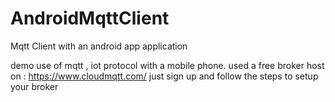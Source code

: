 # AndroidMqttClient
Mqtt Client with an android app application

demo use of mqtt , iot protocol with a mobile phone.
used a free broker host on :
https://www.cloudmqtt.com/
just sign up and follow the steps to setup your broker
